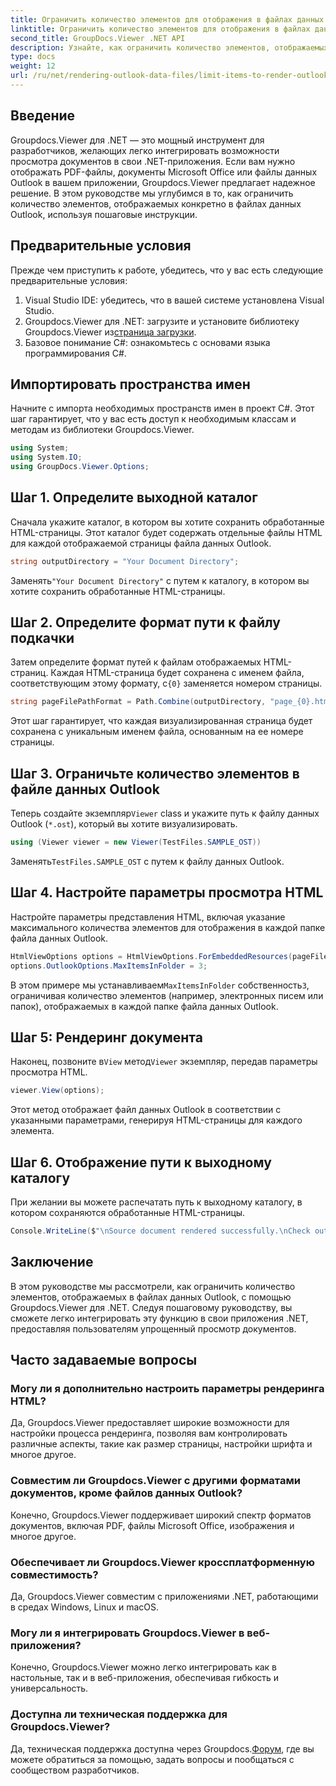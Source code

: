 ```yaml
---
title: Ограничить количество элементов для отображения в файлах данных Outlook
linktitle: Ограничить количество элементов для отображения в файлах данных Outlook
second_title: GroupDocs.Viewer .NET API
description: Узнайте, как ограничить количество элементов, отображаемых в файлах данных Outlook, с помощью Groupdocs.Viewer для .NET. Следуйте нашим шаг за шагом для бесшовной интеграции.
type: docs
weight: 12
url: /ru/net/rendering-outlook-data-files/limit-items-to-render-outlook-data-files/
---
```

## Введение
Groupdocs.Viewer для .NET — это мощный инструмент для разработчиков, желающих легко интегрировать возможности просмотра документов в свои .NET-приложения. Если вам нужно отображать PDF-файлы, документы Microsoft Office или файлы данных Outlook в вашем приложении, Groupdocs.Viewer предлагает надежное решение. В этом руководстве мы углубимся в то, как ограничить количество элементов, отображаемых конкретно в файлах данных Outlook, используя пошаговые инструкции.
## Предварительные условия
Прежде чем приступить к работе, убедитесь, что у вас есть следующие предварительные условия:
1. Visual Studio IDE: убедитесь, что в вашей системе установлена Visual Studio.
2.  Groupdocs.Viewer для .NET: загрузите и установите библиотеку Groupdocs.Viewer из[страница загрузки](https://releases.groupdocs.com/viewer/net/).
3. Базовое понимание C#: ознакомьтесь с основами языка программирования C#.

## Импортировать пространства имен
Начните с импорта необходимых пространств имен в проект C#. Этот шаг гарантирует, что у вас есть доступ к необходимым классам и методам из библиотеки Groupdocs.Viewer.
```csharp
using System;
using System.IO;
using GroupDocs.Viewer.Options;
```
## Шаг 1. Определите выходной каталог
Сначала укажите каталог, в котором вы хотите сохранить обработанные HTML-страницы. Этот каталог будет содержать отдельные файлы HTML для каждой отображаемой страницы файла данных Outlook.
```csharp
string outputDirectory = "Your Document Directory";
```
 Заменять`"Your Document Directory"` с путем к каталогу, в котором вы хотите сохранить обработанные HTML-страницы.
## Шаг 2. Определите формат пути к файлу подкачки
 Затем определите формат путей к файлам отображаемых HTML-страниц. Каждая HTML-страница будет сохранена с именем файла, соответствующим этому формату, с`{0}` заменяется номером страницы.
```csharp
string pageFilePathFormat = Path.Combine(outputDirectory, "page_{0}.html");
```
Этот шаг гарантирует, что каждая визуализированная страница будет сохранена с уникальным именем файла, основанным на ее номере страницы.
## Шаг 3. Ограничьте количество элементов в файле данных Outlook
 Теперь создайте экземпляр`Viewer` class и укажите путь к файлу данных Outlook (`*.ost`), который вы хотите визуализировать.
```csharp
using (Viewer viewer = new Viewer(TestFiles.SAMPLE_OST))
```
 Заменять`TestFiles.SAMPLE_OST` с путем к файлу данных Outlook.
## Шаг 4. Настройте параметры просмотра HTML
Настройте параметры представления HTML, включая указание максимального количества элементов для отображения в каждой папке файла данных Outlook.
```csharp
HtmlViewOptions options = HtmlViewOptions.ForEmbeddedResources(pageFilePathFormat);
options.OutlookOptions.MaxItemsInFolder = 3;
```
 В этом примере мы устанавливаем`MaxItemsInFolder` собственность`3`, ограничивая количество элементов (например, электронных писем или папок), отображаемых в каждой папке файла данных Outlook.
## Шаг 5: Рендеринг документа
 Наконец, позвоните в`View` метод`Viewer` экземпляр, передав параметры просмотра HTML.
```csharp
viewer.View(options);
```
Этот метод отображает файл данных Outlook в соответствии с указанными параметрами, генерируя HTML-страницы для каждого элемента.
## Шаг 6. Отображение пути к выходному каталогу
При желании вы можете распечатать путь к выходному каталогу, в котором сохраняются обработанные HTML-страницы.
```csharp
Console.WriteLine($"\nSource document rendered successfully.\nCheck output in {outputDirectory}.");
```

## Заключение
В этом руководстве мы рассмотрели, как ограничить количество элементов, отображаемых в файлах данных Outlook, с помощью Groupdocs.Viewer для .NET. Следуя пошаговому руководству, вы сможете легко интегрировать эту функцию в свои приложения .NET, предоставляя пользователям упрощенный просмотр документов.
## Часто задаваемые вопросы
### Могу ли я дополнительно настроить параметры рендеринга HTML?
Да, Groupdocs.Viewer предоставляет широкие возможности для настройки процесса рендеринга, позволяя вам контролировать различные аспекты, такие как размер страницы, настройки шрифта и многое другое.
### Совместим ли Groupdocs.Viewer с другими форматами документов, кроме файлов данных Outlook?
Конечно, Groupdocs.Viewer поддерживает широкий спектр форматов документов, включая PDF, файлы Microsoft Office, изображения и многое другое.
### Обеспечивает ли Groupdocs.Viewer кроссплатформенную совместимость?
Да, Groupdocs.Viewer совместим с приложениями .NET, работающими в средах Windows, Linux и macOS.
### Могу ли я интегрировать Groupdocs.Viewer в веб-приложения?
Конечно, Groupdocs.Viewer можно легко интегрировать как в настольные, так и в веб-приложения, обеспечивая гибкость и универсальность.
### Доступна ли техническая поддержка для Groupdocs.Viewer?
 Да, техническая поддержка доступна через Groupdocs.[Форум](https://forum.groupdocs.com/c/viewer/9), где вы можете обратиться за помощью, задать вопросы и пообщаться с сообществом разработчиков.